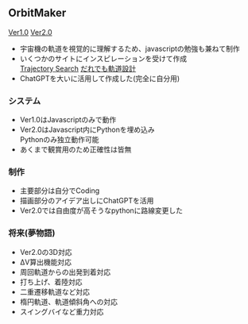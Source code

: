## OrbitMaker
<a href="https://rocket090.github.io/orbit/Ver1.0/OrbitMaker.html">Ver1.0</a>
<a href="https://rocket090.github.io/orbit/Ver2.0/OrbitMaker2.html">Ver2.0</a>

- 宇宙機の軌道を視覚的に理解するため、javascriptの勉強も兼ねて制作<br>
- いくつかのサイトにインスピレーションを受けて作成<br>
  <a href="https://trajbrowser.arc.nasa.gov/traj_browser.php?maxMag=22&maxOCC=4&chk_target_list=on&target_list=Mercury%0D%0AVenus%0D%0AMars%0D%0AItokawa%0D%0ARyugu%0D%0AJupiter%0D%0ASaturn%0D%0AUranus%0D%0ANeptune%0D%0APluto&mission_class=oneway&mission_type=rendezvous&LD1=2010&LD2=2020&maxDT=10.0&DTunit=yrs&maxDV=20.0&min=DV&wdw_width=0&submit=%E6%A4%9C%E7%B4%A2#a_load_results">Trajectory Search</a> <a href="https://edvega8823.github.io/Anyone_trajectory_design/">だれでも軌道設計</a>
- ChatGPTを大いに活用して作成した(完全に自分用)<br>

### システム
- Ver1.0はJavascriptのみで動作<br>
- Ver2.0はJavascript内にPythonを埋め込み<br>
  Pythonのみ独立動作可能
- あくまで観賞用のため正確性は皆無

### 制作
- 主要部分は自分でCoding<br>
- 描画部分のアイデア出しにChatGPTを活用
- Ver2.0では自由度が高そうなpythonに路線変更した

### 将来(夢物語)
- Ver2.0の3D対応
- ΔV算出機能対応
- 周回軌道からの出発到着対応
- 打ち上げ、着陸対応
- 二重遷移軌道など対応
- 楕円軌道、軌道傾斜角への対応
- スイングバイなど重力対応
